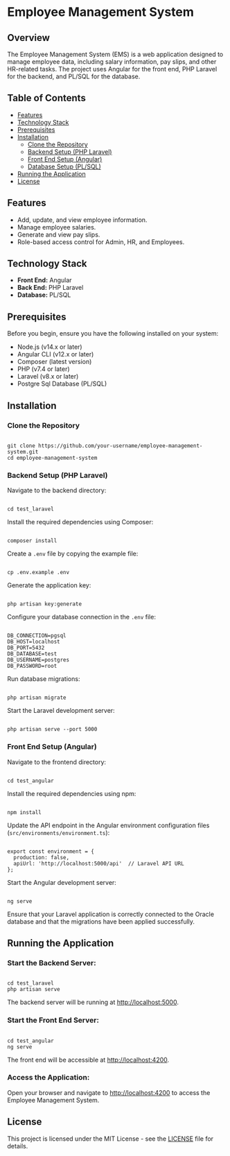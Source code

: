 <h1>Employee Management System</h1>

<h2>Overview</h2>
<p>The Employee Management System (EMS) is a web application designed to manage employee data, including salary information, pay slips, and other HR-related tasks. The project uses Angular for the front end, PHP Laravel for the backend, and PL/SQL for the database.</p>

<h2>Table of Contents</h2>
<ul>
    <li><a href="#features">Features</a></li>
    <li><a href="#technology-stack">Technology Stack</a></li>
    <li><a href="#prerequisites">Prerequisites</a></li>
    <li><a href="#installation">Installation</a>
        <ul>
            <li><a href="#clone-the-repository">Clone the Repository</a></li>
            <li><a href="#backend-setup-php-laravel">Backend Setup (PHP Laravel)</a></li>
            <li><a href="#front-end-setup-angular">Front End Setup (Angular)</a></li>
            <li><a href="#database-setup-plsql">Database Setup (PL/SQL)</a></li>
        </ul>
    </li>
    <li><a href="#running-the-application">Running the Application</a></li>
    <li><a href="#license">License</a></li>
</ul>

<h2 id="features">Features</h2>
<ul>
    <li>Add, update, and view employee information.</li>
    <li>Manage employee salaries.</li>
    <li>Generate and view pay slips.</li>
    <li>Role-based access control for Admin, HR, and Employees.</li>
</ul>

<h2 id="technology-stack">Technology Stack</h2>
<ul>
    <li><strong>Front End:</strong> Angular</li>
    <li><strong>Back End:</strong> PHP Laravel</li>
    <li><strong>Database:</strong> PL/SQL</li>
</ul>

<h2 id="prerequisites">Prerequisites</h2>
<p>Before you begin, ensure you have the following installed on your system:</p>
<ul>
    <li>Node.js (v14.x or later)</li>
    <li>Angular CLI (v12.x or later)</li>
    <li>Composer (latest version)</li>
    <li>PHP (v7.4 or later)</li>
    <li>Laravel (v8.x or later)</li>
    <li>Postgre Sql Database (PL/SQL)</li>
</ul>

<h2 id="installation">Installation</h2>

<h3 id="clone-the-repository">Clone the Repository</h3>
<pre><code>
git clone https://github.com/your-username/employee-management-system.git
cd employee-management-system
</code></pre>

<h3 id="backend-setup-php-laravel">Backend Setup (PHP Laravel)</h3>
<p>Navigate to the backend directory:</p>
<pre><code>
cd test_laravel
</code></pre>

<p>Install the required dependencies using Composer:</p>
<pre><code>
composer install
</code></pre>

<p>Create a <code>.env</code> file by copying the example file:</p>
<pre><code>
cp .env.example .env
</code></pre>

<p>Generate the application key:</p>
<pre><code>
php artisan key:generate
</code></pre>

<p>Configure your database connection in the <code>.env</code> file:</p>
<pre><code>
DB_CONNECTION=pgsql
DB_HOST=localhost
DB_PORT=5432
DB_DATABASE=test
DB_USERNAME=postgres
DB_PASSWORD=root
</code></pre>

<p>Run database migrations:</p>
<pre><code>
php artisan migrate
</code></pre>

<p>Start the Laravel development server:</p>
<pre><code>
php artisan serve --port 5000
</code></pre>

<h3 id="front-end-setup-angular">Front End Setup (Angular)</h3>
<p>Navigate to the frontend directory:</p>
<pre><code>
cd test_angular
</code></pre>

<p>Install the required dependencies using npm:</p>
<pre><code>
npm install
</code></pre>

<p>Update the API endpoint in the Angular environment configuration files (<code>src/environments/environment.ts</code>):</p>
<pre><code>
export const environment = {
  production: false,
  apiUrl: 'http://localhost:5000/api'  // Laravel API URL
};
</code></pre>

<p>Start the Angular development server:</p>
<pre><code>
ng serve
</code></pre>


<p>Ensure that your Laravel application is correctly connected to the Oracle database and that the migrations have been applied successfully.</p>

<h2 id="running-the-application">Running the Application</h2>

<h3>Start the Backend Server:</h3>
<pre><code>
cd test_laravel
php artisan serve
</code></pre>
<p>The backend server will be running at <a href="http://localhost:5000">http://localhost:5000</a>.</p>

<h3>Start the Front End Server:</h3>
<pre><code>
cd test_angular
ng serve
</code></pre>
<p>The front end will be accessible at <a href="http://localhost:4200">http://localhost:4200</a>.</p>

<h3>Access the Application:</h3>
<p>Open your browser and navigate to <a href="http://localhost:4200">http://localhost:4200</a> to access the Employee Management System.</p>

<h2 id="license">License</h2>
<p>This project is licensed under the MIT License - see the <a href="LICENSE">LICENSE</a> file for details.</p>

